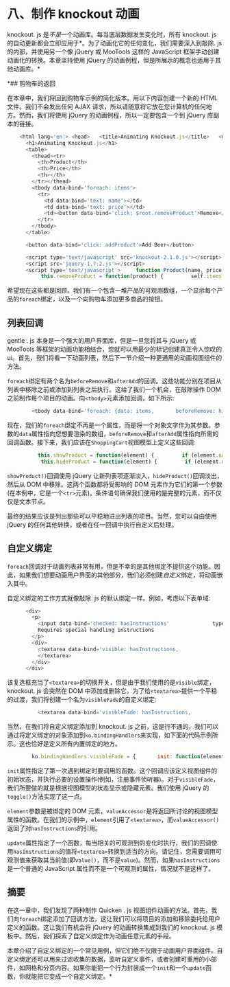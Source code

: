 # 八、制作 knockout 动画

knockout. js 是*不是*一个动画库。每当底层数据发生变化时，所有 knockout. js 的自动更新都会立即应用于*。为了动画化它的任何变化，我们需要深入到敲除. js 的内部，并使用另一个像 jQuery 或 MooTools 这样的 JavaScript 框架手动创建动画化的转换。本章坚持使用 jQuery 的动画例程，但是所展示的概念也适用于其他动画库。*

 *## 购物车的返回

在本章中，我们将回到购物车示例的简化版本。用以下内容创建一个新的 HTML 文件。我们不会发出任何 AJAX 请求，所以请随意将它放在您计算机的任何地方。然而，我们将使用 jQuery 的动画例程，所以一定要包含一个到 jQuery 库副本的链接。

```js
    <html lang='en'> <head>   <title>Animating Knockout.js</title>   <meta charset='utf-8' />   <link rel='stylesheet' href='style.css' /> </head> <body>
      <h1>Animating Knockout.js</h1>
      <table>
        <thead><tr>
          <th>Product</th>
          <th>Price</th>
          <th></th>
        </tr></thead>
        <tbody data-bind='foreach: items'>
          <tr>
            <td data-bind='text: name'></td>
            <td data-bind='text: price'></td>
            <td><button data-bind='click: $root.removeProduct'>Remove</button></td>
          </tr>
        </tbody>
      </table>

      <button data-bind='click: addProduct'>Add Beer</button>

      <script type='text/javascript' src='knockout-2.1.0.js'></script>
      <script src='jquery-1.7.2.js'></script>
      <script type='text/javascript'>     function Product(name, price, tags, discount, details) {       this.name = ko.observable(name);       this.price = ko.observable(price);     }     function ShoppingCart() {       var self = this;       this.instructions = ko.observable("");       this.hasInstructions = ko.observable(false);              this.items = ko.observableArray([         new Product("Beer", 10.99),         new Product("Brats", 7.99),         new Product("Buns", 1.49)       ]);              this.addProduct = function() {         this.items.push(new Product("More Beer", 10.99));       };
           this.removeProduct = function(product) {         self.items.destroy(product);       };            };     ko.applyBindings(new ShoppingCart());   </script> </body> </html>

```

希望现在这些都是回顾。我们有一个包含一堆产品的可观测数组，一个显示每个产品的`foreach`绑定，以及一个向购物车添加更多商品的按钮。

## 列表回调

gentle . js 本身是一个强大的用户界面库，但是一旦您将其与 jQuery 或 MooTools 等框架的动画功能相结合，您就可以用最少的标记创建真正令人惊叹的 ui。首先，我们将看一下动画列表，然后下一节介绍一种更通用的动画视图组件的方法。

`foreach`绑定有两个名为`beforeRemove`和`afterAdd`的回调。这些功能分别在项目从列表中移除之前或添加到列表之后执行。这给了我们一个机会，在敲除操作 DOM 之前制作每个项目的动画。向`<tbody>`元素添加回调，如下所示:

```js
        <tbody data-bind='foreach: {data: items,       beforeRemove: hideProduct,       afterAdd: showProduct}'>

```

现在，我们的`foreach`绑定不再是一个属性，而是将一个对象文字作为其参数。参数的`data`属性指向您想要渲染的数组，`beforeRemove`和`afterAdd`属性指向所需的回调函数。接下来，我们应该在`ShoppingCart`视图模型上定义这些回调:

```js
          this.showProduct = function(element) {         if (element.nodeType === 1) {           $(element).hide().fadeIn();         }       };
           this.hideProduct = function(element) {         if (element.nodeType === 1) {          $(element).fadeOut(function() { $(element).remove(); });         }       };

```

`showProduct()`回调使用 jQuery 让新列表项逐渐淡入，`hideProduct()`回调淡出，然后从 DOM 中移除。这两个函数都将受影响的 DOM 元素作为它们的第一个参数(在本例中，它是一个`<tr>`元素)。条件语句确保我们使用的是完整的元素，而不仅仅是文本节点。

最终的结果应该是列出那些可以平稳地进出列表的项目。当然，您可以自由使用 jQuery 的任何其他转换，或者在任一回调中执行自定义后处理。

## 自定义绑定

`foreach`回调对于动画列表非常有用，但是不幸的是其他绑定不提供这个功能。因此，如果我们想要动画用户界面的其他部分，我们必须创建*自定义*绑定，将动画嵌入其中。

自定义绑定的工作方式就像敲除. js 的默认绑定一样。例如，考虑以下表单域:

```js
      <div>
        <p>
          <input data-bind='checked: hasInstructions'              type='checkbox' />
          Requires special handling instructions
        </p>
        <div>
          <textarea data-bind='visible: hasInstructions,                            value: instructions'>
          </textarea>
        </div>
      </div>

```

该复选框充当了`<textarea>`的切换开关，但是由于我们使用的是`visible`绑定，knockout. js 会突然在 DOM 中添加或删除它。为了给`<textarea>`提供一个平稳的过渡，我们将创建一个名为`visibleFade`的自定义绑定:

```js
          <textarea data-bind='visibleFade: hasInstructions,                            value: instructions'>

```

当然，在我们将自定义绑定添加到 knockout. js 之前，这是行不通的，我们可以通过将定义绑定的对象添加到`ko.bindingHandlers`来实现，如下面的代码示例所示。这也恰好是定义所有内置绑定的地方。

```js
        ko.bindingHandlers.visibleFade = {       init: function(element, valueAccessor) {         var value = valueAccessor();         $(element).toggle(value());       },       update: function(element, valueAccessor) {         var value = valueAccessor();         value() ? $(element).fadeIn() : $(element).fadeOut();       }     }

```

`init`属性指定了第一次遇到绑定时要调用的函数。这个回调应该定义视图组件的初始状态，并执行必要的设置操作(例如，注册事件侦听器)。对于`visibleFade`，我们所要做的就是根据视图模型的状态显示或隐藏元素。我们使用 jQuery 的`toggle()`方法实现了这一点。

`element`参数是被绑定的 DOM 元素，`valueAccessor`是将返回所讨论的视图模型属性的函数。在我们的示例中，`element`引用了`<textarea>`，而`valueAccessor()`返回了对`hasInstructions`的引用。

`update`属性指定了一个函数，每当相关的可观测到的变化时执行，我们的回调使用`hasInstructions`的值将`<textarea>`转换到适当的方向。请记住，您需要调用可观测值来获取其当前值(即`value()`，而不是`value`)。然而，如果`hasInstructions`是一个普通的 JavaScript 属性而不是一个可观测的属性，情况就不是这样了。

## 摘要

在这一章中，我们发现了两种制作 Quicken . js 视图组件动画的方法。首先，我们向`foreach`绑定添加了回调方法，这让我们可以将项目的添加和移除委托给用户定义的函数。这让我们有机会将 jQuery 的动画转换集成到我们的 knockout. js 模板中。然后，我们探索了自定义绑定作为动画任意元素的手段。

本章介绍了自定义绑定的一个常见用例，但它们绝不仅限于动画用户界面组件。自定义绑定还可以用来过滤收集的数据，监听自定义事件，或者创建可重用的小部件，如网格和分页内容。如果你能把一个行为封装成一个`init`和一个`update`函数，你就能把它变成一个自定义绑定。*